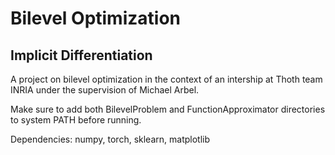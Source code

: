 # Bilevel Optimization
## Implicit Differentiation

A project on bilevel optimization in the context of an intership at Thoth team INRIA under the supervision of Michael Arbel.

Make sure to add both BilevelProblem and FunctionApproximator directories to system PATH before running.


Dependencies: numpy, torch, sklearn, matplotlib
